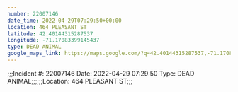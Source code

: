```yaml
---
number: 22007146
date_time: 2022-04-29T07:29:50+00:00
location: 464 PLEASANT ST
latitude: 42.40144315287537
longitude: -71.17083399145437
type: DEAD ANIMAL
google_maps_link: https://maps.google.com/?q=42.40144315287537,-71.17083399145437
---
```


;;;Incident #: 22007146   Date: 2022-04-29 07:29:50   Type: DEAD ANIMAL;;;;;;Location: 464 PLEASANT ST;;;
